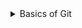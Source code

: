<details>
<summary>Basics of Git</summary>
# Basics

**What is origin and when would you use it?**
- `origin` is a reference to the remote repo + branch you push/pull to/from (ie. sync with). If you cloned the repo, initially/by default, origin would refence the remote repo you cloned the repo from. Can easily change w --set-upstream origin {other_branch}

** What is the difference between `git fetch` and `git pull`?
- `fetch` will download changes and update the .git folder but not apply any changes to your local working copy. `pull` is both a `fetch` followed by a `git merge` so it applies changes to your local repo

</details>